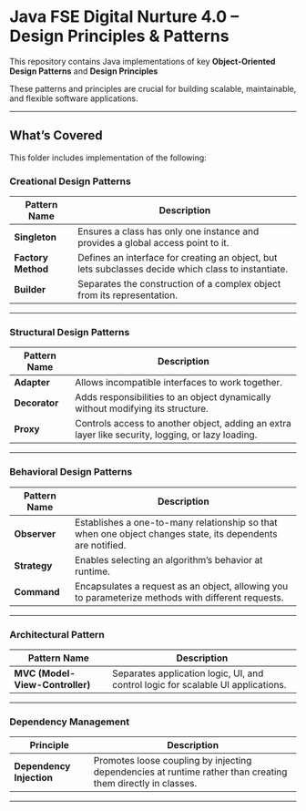 # Java FSE Digital Nurture 4.0 – Design Principles & Patterns

This repository contains Java implementations of key **Object-Oriented Design Patterns** and **Design Principles** 

These patterns and principles are crucial for building scalable, maintainable, and flexible software applications.

---

## What’s Covered

This folder includes implementation of the following:

### Creational Design Patterns
| Pattern Name   | Description |
|----------------|-------------|
| **Singleton**  | Ensures a class has only one instance and provides a global access point to it. |
| **Factory Method** | Defines an interface for creating an object, but lets subclasses decide which class to instantiate. |
| **Builder**    | Separates the construction of a complex object from its representation. |

---

### Structural Design Patterns
| Pattern Name   | Description |
|----------------|-------------|
| **Adapter**    | Allows incompatible interfaces to work together. |
| **Decorator**  | Adds responsibilities to an object dynamically without modifying its structure. |
| **Proxy**      | Controls access to another object, adding an extra layer like security, logging, or lazy loading. |

---

### Behavioral Design Patterns
| Pattern Name   | Description |
|----------------|-------------|
| **Observer**   | Establishes a one-to-many relationship so that when one object changes state, its dependents are notified. |
| **Strategy**   | Enables selecting an algorithm’s behavior at runtime. |
| **Command**    | Encapsulates a request as an object, allowing you to parameterize methods with different requests. |

---

### Architectural Pattern
| Pattern Name   | Description |
|----------------|-------------|
| **MVC (Model-View-Controller)** | Separates application logic, UI, and control logic for scalable UI applications. |

---

### Dependency Management
| Principle | Description |
|----------|-------------|
| **Dependency Injection** | Promotes loose coupling by injecting dependencies at runtime rather than creating them directly in classes. |

---

